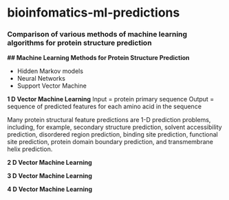 


# bioinfomatics-ml-predictions
### Comparison of various methods of machine learning algorithms for protein structure prediction


**## Machine Learning Methods for Protein Structure Prediction**

- Hidden Markov models
- Neural Networks
- Support Vector Machine




**1 D Vector Machine Learning**
	Input = protein primary sequence
	Output =  sequence of predicted features for each amino acid in the sequence

 

Many protein structural feature predictions are 1-D prediction problems, including, for example, secondary structure prediction, solvent accessibility prediction, disordered region prediction, binding site prediction, functional site prediction, protein domain boundary prediction, and transmembrane helix prediction.


**2 D Vector Machine Learning**

**3 D Vector Machine Learning**

**4 D Vector Machine Learning**
